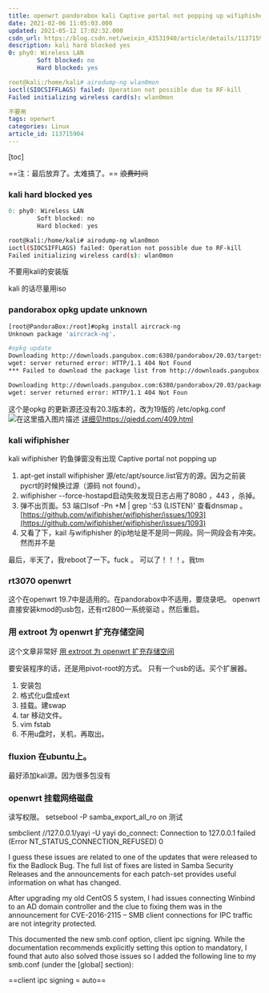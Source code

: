 ```yaml
---
title: openwrt pandorabox kali Captive portal not popping up wifiphisher
date: 2021-02-06 11:05:03.000
updated: 2021-05-12 17:02:32.000
csdn_url: https://blog.csdn.net/weixin_43531940/article/details/113715904
description: kali hard blocked yes
0: phy0: Wireless LAN
        Soft blocked: no
        Hard blocked: yes

root@kali:/home/kali# airodump-ng wlan0mon
ioctl(SIOCSIFFLAGS) failed: Operation not possible due to RF-kill
Failed initializing wireless card(s): wlan0mon

不要用
tags: openwrt
categories: Linux
article_id: 113715904
---
```

﻿[toc]

==注：最后放弃了。太难搞了。== ~~浪费时间~~ 

### kali hard blocked yes
```c
0: phy0: Wireless LAN
        Soft blocked: no
        Hard blocked: yes
```

```bash
root@kali:/home/kali# airodump-ng wlan0mon
ioctl(SIOCSIFFLAGS) failed: Operation not possible due to RF-kill
Failed initializing wireless card(s): wlan0mon
```
不要用kali的安装版

kali 的话尽量用iso

### pandorabox opkg update unknown

```bash
[root@PandoraBox:/root]#opkg install aircrack-ng
Unknown package 'aircrack-ng'.

```

```bash
#opkg update
Downloading http://downloads.pangubox.com:6380/pandorabox/20.03/targets/ralink/mt7621/packages/Packages.gz
wget: server returned error: HTTP/1.1 404 Not Found
*** Failed to download the package list from http://downloads.pangubox.com:6380/pandorabox/20.03/targets/ralink/mt7621/packages/Packages.gz

Downloading http://downloads.pangubox.com:6380/pandorabox/20.03/packages/mipsel_1004kc_dsp/base/Packages.gz
wget: server returned error: HTTP/1.1 404 Not Foun
```
这个是opkg 的更新源还没有20.3版本的，改为19版的
/etc/opkg.conf
![在这里插入图片描述](http://img.yayi.site/csdn/20210206110723165.png-watermaskStyle)
[详细见https://qiedd.com/409.html](https://qiedd.com/409.html)


### kali wifiphisher
kali wifiphisher 钓鱼弹窗没有出现  Captive portal not popping up

1. apt-get install wifiphisher 源/etc/apt/source.list官方的源。因为之前装pycrt的时候换过源（源码 not found）。
2. wifiphisher --force-hostapd启动失败发现日志占用了8080 ，443  ，杀掉。
3. 弹不出页面。53 端口lsof -Pn +M | grep ':53 (LISTEN)'  查看dnsmap 。 [https://github.com/wifiphisher/wifiphisher/issues/1093](https://github.com/wifiphisher/wifiphisher/issues/1093)
4. 又看了下，kail 与wifiphisher 的ip地址是不是同一网段。同一网段会有冲突。然而并不是

最后，半天了，我reboot了一下。fuck 。 可以了！！！。我tm

### rt3070 openwrt
这个在openwrt 19.7中是适用的。在pandorabox中不适用，要烧录吧。
openwrt 直接安装kmod的usb包，还有rt2800一系统驱动 。然后重启。

### 用 extroot 为 openwrt 扩充存储空间
这个文章非常好
[用 extroot 为 openwrt 扩充存储空间](https://www.solarck.com/openwrt-extroot.html)

要安装程序的话，还是用pivot-root的方式。
只有一个usb的话。买个扩展器。
1. 安装包
2. 格式化u盘成ext
3. 挂载。建swap 
4. tar 移动文件。
5. vim fstab 
6. 不用u盘时，关机，再取出。

### fluxion 在ubuntu上。
最好添加kali源。因为很多包没有

### openwrt 挂载网络磁盘

读写权限。
setsebool -P samba_export_all_ro on
测试

 smbclient //127.0.0.1/yayi -U yayi
do_connect: Connection to 127.0.0.1 failed (Error NT_STATUS_CONNECTION_REFUSED)
0

I guess these issues are related to one of the updates that were released to fix the Badlock Bug. The full list of fixes are listed in Samba Security Releases and the announcements for each patch-set provides useful information on what has changed.

After upgrading my old CentOS 5 system, I had issues connecting Winbind to an AD domain controller and the clue to fixing them was in the announcement for CVE-2016-2115 – SMB client connections for IPC traffic are not integrity protected.

This documented the new smb.conf option, client ipc signing. While the documentation recommends explicitly setting this option to mandatory, I found that auto also solved those issues so I added the following line to my smb.conf (under the [global] section):

==client ipc signing = auto==
